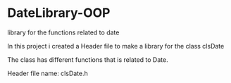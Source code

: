 # DateLibrary-OOP
library for the functions related to date

In this project i created a Header file to make a library for the class clsDate

The class has different functions that is related to Date.

Header file name: clsDate.h

